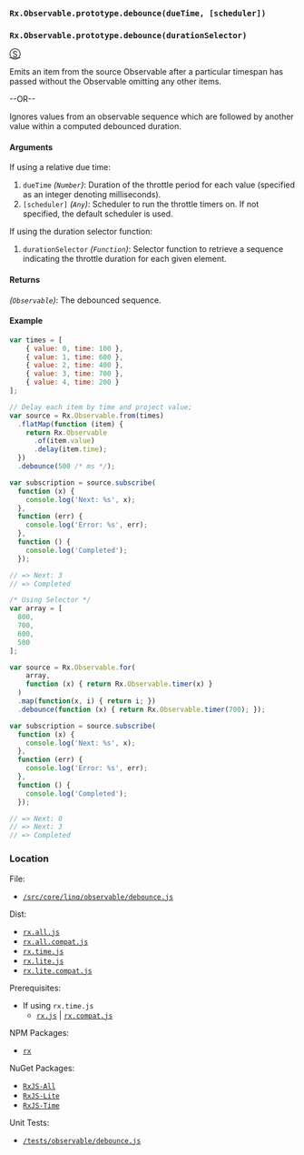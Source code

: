 ### `Rx.Observable.prototype.debounce(dueTime, [scheduler])` ###
### `Rx.Observable.prototype.debounce(durationSelector)` ###
[&#x24C8;](https://github.com/Reactive-Extensions/RxJS/blob/master/src/core/linq/observable/debounce.js "View in source")

Emits an item from the source Observable after a particular timespan has passed without the Observable omitting any other items.

--OR--

Ignores values from an observable sequence which are followed by another value within a computed debounced duration.

#### Arguments

If using a relative due time:
1. `dueTime` *(`Number`)*: Duration of the throttle period for each value (specified as an integer denoting milliseconds).
2. `[scheduler]` *(`Any`)*: Scheduler to run the throttle timers on. If not specified, the default scheduler is used.

If using the duration selector function:
1. `durationSelector` *(`Function`)*: Selector function to retrieve a sequence indicating the throttle duration for each given element.

#### Returns
*(`Observable`)*: The debounced sequence.

#### Example
```js
var times = [
    { value: 0, time: 100 },
    { value: 1, time: 600 },
    { value: 2, time: 400 },
    { value: 3, time: 700 },
    { value: 4, time: 200 }
];

// Delay each item by time and project value;
var source = Rx.Observable.from(times)
  .flatMap(function (item) {
    return Rx.Observable
      .of(item.value)
      .delay(item.time);
  })
  .debounce(500 /* ms */);

var subscription = source.subscribe(
  function (x) {
    console.log('Next: %s', x);
  },
  function (err) {
    console.log('Error: %s', err);
  },
  function () {
    console.log('Completed');
  });

// => Next: 3
// => Completed

/* Using Selector */
var array = [
  800,
  700,
  600,
  500
];

var source = Rx.Observable.for(
    array,
    function (x) { return Rx.Observable.timer(x) }
  )
  .map(function(x, i) { return i; })
  .debounce(function (x) { return Rx.Observable.timer(700); });

var subscription = source.subscribe(
  function (x) {
    console.log('Next: %s', x);
  },
  function (err) {
    console.log('Error: %s', err);
  },
  function () {
    console.log('Completed');
  });

// => Next: 0
// => Next: 3
// => Completed
```

### Location

File:
- [`/src/core/linq/observable/debounce.js`](https://github.com/Reactive-Extensions/RxJS/blob/master/src/core/linq/observable/debounce.js)

Dist:
- [`rx.all.js`](https://github.com/Reactive-Extensions/RxJS/blob/master/dist/rx.all.js)
- [`rx.all.compat.js`](https://github.com/Reactive-Extensions/RxJS/blob/master/dist/rx.all.compat.js)
- [`rx.time.js`](https://github.com/Reactive-Extensions/RxJS/blob/master/dist/rx.time.js)
- [`rx.lite.js`](https://github.com/Reactive-Extensions/RxJS/blob/master/dist/rx.lite.js)
- [`rx.lite.compat.js`](https://github.com/Reactive-Extensions/RxJS/blob/master/dist/rx.lite.compat.js)

Prerequisites:
- If using `rx.time.js`
    - [`rx.js`](https://github.com/Reactive-Extensions/RxJS/blob/master/dist/rx.js) | [`rx.compat.js`](https://github.com/Reactive-Extensions/RxJS/blob/master/dist/rx.compat.js)

NPM Packages:
- [`rx`](https://www.npmjs.org/package/rx)

NuGet Packages:
- [`RxJS-All`](http://www.nuget.org/packages/RxJS-All/)
- [`RxJS-Lite`](http://www.nuget.org/packages/RxJS-Lite/)
- [`RxJS-Time`](http://www.nuget.org/packages/RxJS-Time/)

Unit Tests:
- [`/tests/observable/debounce.js`](https://github.com/Reactive-Extensions/RxJS/blob/master/tests/observable/debounce.js)
